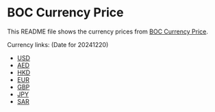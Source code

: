 # BOC Currency Price

This README file shows the currency prices from [BOC Currency Price](https://www.boc.cn/sourcedb/whpj/).

Currency links: (Date for 20241220)

- [USD](https://bocurrencyprice.techina.science/BOC_CURRENCY_PRICE/USD/20241220.json)
- [AED](https://bocurrencyprice.techina.science/BOC_CURRENCY_PRICE/AED/20241220.json)
- [HKD](https://bocurrencyprice.techina.science/BOC_CURRENCY_PRICE/HKD/20241220.json)
- [EUR](https://bocurrencyprice.techina.science/BOC_CURRENCY_PRICE/EUR/20241220.json)
- [GBP](https://bocurrencyprice.techina.science/BOC_CURRENCY_PRICE/GBP/20241220.json)
- [JPY](https://bocurrencyprice.techina.science/BOC_CURRENCY_PRICE/JPY/20241220.json)
- [SAR](https://bocurrencyprice.techina.science/BOC_CURRENCY_PRICE/SAR/20241220.json)
